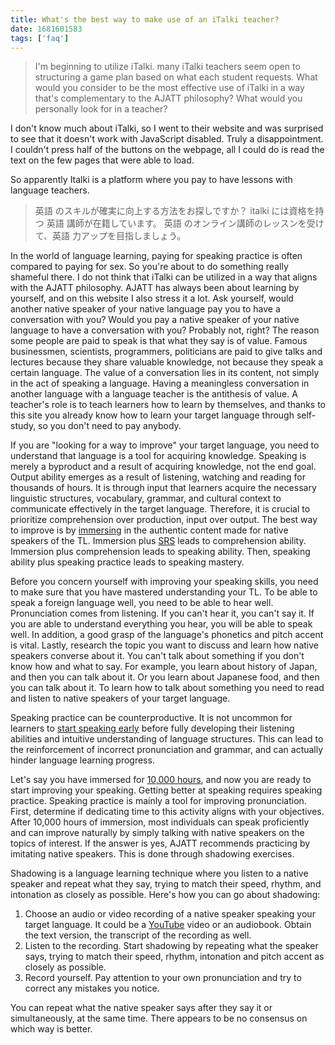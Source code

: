```yaml
---
title: What's the best way to make use of an iTalki teacher?
date: 1681601583
tags: ['faq']
---
```


> I'm beginning to utilize iTalki.
> many iTalki teachers seem open to structuring a game plan based on what each student requests.
> What would you consider to be the most effective use of iTalki
> in a way that's complementary to the AJATT philosophy?
> What would you personally look for in a teacher?

I don't know much about iTalki, so I went to their website
and was surprised to see that it doesn't work with JavaScript disabled.
Truly a disappointment.
I couldn't press half of the buttons on the webpage,
all I could do is read the text on the few pages that were able to load.

So apparently Italki is a platform where you pay to have lessons with language teachers.

> 英語 のスキルが確実に向上する方法をお探しですか？
> italki には資格を持つ 英語 講師が在籍しています。
> 英語 のオンライン講師のレッスンを受けて、英語 力アップを目指しましょう。

In the world of language learning,
paying for speaking practice is often compared to paying for sex.
So you're about to do something really shameful there.
I do not think that iTalki can be utilized in a way that aligns with the AJATT philosophy.
AJATT has always been about learning by yourself,
and on this website I also stress it a lot.
Ask yourself,
would another native speaker of your native language
pay you to have a conversation with you?
Would you pay a native speaker of your native language to have a conversation with you?
Probably not, right?
The reason some people are paid to speak is that what they say is of value.
Famous businessmen, scientists, programmers, politicians are paid to
give talks and lectures
because they share valuable knowledge,
not because they speak a certain language.
The value of a conversation lies in its content, not simply in the act of speaking a language.
Having a meaningless conversation in another language
with a language teacher is the antithesis of value.
A teacher's role is to teach learners how to learn by themselves,
and thanks to this site you already know how to learn your target language through self-study,
so you don't need to pay anybody.

If you are "looking for a way to improve" your target language,
you need to understand that
language is a tool for acquiring knowledge.
Speaking is merely a byproduct and a result of acquiring knowledge, not the end goal.
Output ability emerges as a result of listening, watching and reading for thousands of hours.
It is through input that learners acquire the necessary linguistic structures,
vocabulary, grammar,
and cultural context to communicate effectively in the target language.
Therefore, it is crucial to prioritize comprehension over production, input over output.
The best way to improve is by [immersing](whats-immersion.html) in the authentic content
made for native speakers of the TL.
Immersion plus [SRS](spaced-repetition.html) leads to comprehension ability.
Immersion plus comprehension leads to speaking ability.
Then, speaking ability plus speaking practice leads to speaking mastery.

Before you concern yourself with improving your speaking skills,
you need to make sure that you have mastered understanding your TL.
To be able to speak a foreign language well, you need to be able to hear well.
Pronunciation comes from listening.
If you can't hear it, you can't say it.
If you are able to understand everything you hear, you will be able to speak well.
In addition, a good grasp of the language's phonetics and pitch accent is vital.
Lastly,
research the topic you want to discuss and learn how native speakers converse about it.
You can't talk about something if you don't know how and what to say.
For example, you learn about history of Japan, and then you can talk about it.
Or you learn about Japanese food, and then you can talk about it.
To learn how to talk about something
you need to read and listen to native speakers of your target language.

Speaking practice can be counterproductive.
It is not uncommon for learners to [start speaking early](early-output-or-reading-ahead-of-listening.html)
before fully developing their listening abilities
and intuitive understanding of language structures.
This can lead to the reinforcement of incorrect pronunciation and grammar,
and can actually hinder language learning progress.

Let's say you have immersed for [10,000 hours](mass-immersion.html),
and now you are ready to start improving your speaking.
Getting better at speaking requires speaking practice.
Speaking practice is mainly a tool for improving pronunciation.
First,
determine if dedicating time to this activity aligns with your objectives.
After 10,000 hours of immersion,
most individuals can speak proficiently
and can improve naturally by simply talking with native speakers on the topics of interest.
If the answer is yes,
AJATT recommends practicing by imitating native speakers.
This is done through shadowing exercises.

Shadowing is a language learning technique where you listen to a native speaker
and repeat what they say, trying to match their speed, rhythm, and intonation
as closely as possible.
Here's how you can go about shadowing:

1) Choose an audio or video recording of a native speaker speaking your target language.
   It could be a [YouTube](immersion-with-youtube.html) video or an audiobook.
   Obtain the text version, the transcript of the recording as well.
2) Listen to the recording.
   Start shadowing by repeating what the speaker says,
   trying to match their speed, rhythm, intonation and pitch accent as closely as possible.
3) Record yourself.
   Pay attention to your own pronunciation and try to correct any mistakes you notice.

You can repeat what the native speaker says after they say it or simultaneously, at the same time.
There appears to be no consensus on which way is better.
